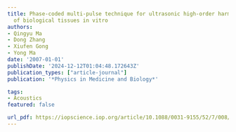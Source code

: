 ```yaml
---
title: Phase-coded multi-pulse technique for ultrasonic high-order harmonic imaging
  of biological tissues in vitro
authors:
- Qingyu Ma
- Dong Zhang
- Xiufen Gong
- Yong Ma
date: '2007-01-01'
publishDate: '2024-12-12T01:04:48.172643Z'
publication_types: ["article-journal"]
publication: '*Physics in Medicine and Biology*'

tags:
- Acoustics
featured: false

url_pdf: https://iopscience.iop.org/article/10.1088/0031-9155/52/7/008/meta
---
```

